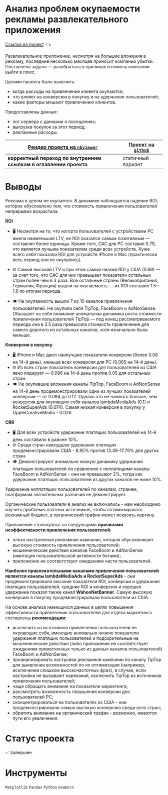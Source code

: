 # Анализ проблем окупаемости рекламы развлекательного приложения

[Ссылка на проект](https://nbviewer.org/github/anapon-DA/projects/blob/main/Identifying%20Marketing%20ROI%20Problems/identifying-marketing-ROI-problems.ipynb) :point_left:

Развлекательное приложение, несмотря на большие вложения в рекламу, последние несколько месяцев приносит компании убытки. Поставлена задача — разобраться в причинах и помочь компании выйти в плюс.

Целями проекта было выяснить:
- когда расходы на привлечение клиента окупаются;
- что влияет на конверсию в покупку и на удержание пользователей;
- какие факторы мешают привлечению клиентов.

Предоставлены данные:
- лог сервера с данными о посещениях;
- выгрузка покупок за этот период;
- рекламные расходы.

| [Рендер проекта на `nbviewer`](https://nbviewer.org/github/anapon-DA/projects/blob/main/Identifying%20Marketing%20ROI%20Problems/identifying-marketing-ROI-problems.ipynb) | [Проект на `github`](https://github.com/anapon-DA/projects/blob/main/Identifying%20Marketing%20ROI%20Problems/identifying-marketing-ROI-problems.ipynb) |
| --- | --- |
| **корректный переход по внутренним ссылкам в оглавлении проекта** | статичный вариант |

# Выводы

Реклама в целом не окупается. В динамике наблюдается падение ROI, которое обусловлено тем, что стоимость привлечения пользователей непрерывно возрастала.

**ROI**
- :desktop_computer: Несмотря на то, что когорта пользователей с устройствами PC имела наименьший LTV, ее ROI оказался самым позитивным — составлял более единицы. Кроме того, CAC для PC составил 0.79, что является лучшим показателем среди всех устройств. Хуже всего себя показали ROI для устройств iPhone и Mac (практически весь период они не окупались).

- :globe_with_meridians: Самый высокий LTV и при этом самый низкий ROI у США (0.69) — за счет того, что CAC для них превышает показатели остальных стран более чем в 3 раза. Все остальные страны (Великобритания, Германия, Франция) вышли на окупаемость — их ROI составил 1.5-1.6 по итогам периода.

- :eye: На окупаемость вышли 7 из 10 каналов привлечения пользователей. Не окупили себя TipTop, FaceBoom и AdNonSense. Обращает на себя внимание аномальная динамика роста стоимости привлечения пользователей TipTop — под конец рассматриваемого периода она в 3.5 раза превысила стоимость привлечения для самого дорогого из остальных каналов, хотя изначально была меньше.

**Конверсия в покупку**

- :desktop_computer: iPhone и Mac дают наилучшие показатели конверсии (более 0.08 на 14-й день), меньше всех конверсия для PC (0.065 на 14-й день).
- :globe_with_meridians: Из всех стран показатель конверсии для пользователей из США явно лидирует — 0.096 на 14-й день против 0.05 для остальных стран. 
- :eye: Не окупившие вложения каналы TipTop, FaceBoom и AdNonSense на 14-й день продемонстрировали одни из лучших показателей конверсии — от 0.094 до 0.12. Однако это не намного больше, чем конверсия для окупивших себя каналов lambdaMediaAds (0.1) и RocketSuperAds (0.074). Самая низкая конверсия в покупку у OppleCreativeMedia - 0.026.

**CRR**
- :desktop_computer: Для всех устройств удержание платящих пользователей на 14-й день составило в районе 10%. 
- :globe_with_meridians: Среди стран наихудшее удержание платящих продемонстрировали США - 8.95% против 13.49-17.79% для других стран. 
- :eye: Демонстрируют аномально низкую динамику удержания платящих пользователей по сравнению с неплатящими каналы FaceBoom и AdNonSense - они не превышают 2%, тогда как удержание платящих пользователей из других каналов не ниже 10%.

Удержание *неплатящих* пользователей по каналам, странам, платформам значительных различий не демонстрирует.

Органические пользователи в анализ не включались - нам необходимо изучить проблемы платных источников, чтобы оптимизировать рекламный бюджет, а органический трафик может исказить картину.

Приложение столкнулось со следующими **причинами неэффективности привлечения пользователей**:

- плохо настроенная рекламная кампания, которая обуславливает высокую стоимость привлечения пользователей;
- мошеннические действия каналов FaceBoom и AdNonSense (имитация пользовательской активности ботами);
- приложение не соответствует ожиданиям части пользователей.

**Наиболее привлекательными каналами привлечения пользователей являются каналы lambdaMediaAds и RocketSuperAds** - они продемонстрировали высокие показатели ROI, конверсии и удержания платящих пользователей, средние ROI и конверсию и хорошее удержание показал также канал **WahooNetBanner**. Самую высокую конверсию в покупку продемонстрировали пользователи из США.

На основе анализа имеющихся данных в целях повышения эффективности привлечения пользователей для отдела маркетинга составлены **рекомендации**:

- исключить из источников привлечения пользователей не окупающие себя, имеющие аномально низкие показатели удержания платящих пользователей и подозрительные на мошеннические действия (либо приложение не соответствует ожиданиям привлеченных только из данных каналов пользователей) FaceBoom и AdNonSense;
- проанализировать настройки рекламной кампании по каналу TipTop для выявления возможностей по их оптимизации (например, исключения слишком высокочастотных фраз), в случае, если настройки не вызывают нареканий, исключить TipTop из источников привлечения пользователей;
- чаще обращать внимание на показатели маркетинга;
- рассмотреть возможность повышения конверсии для пользователей PC;
- сконцентрироваться на пользователях из США - они продемонстрировали самую высокую конверсию среди всех стран;
- обратить внимание на органический трафик - возможно, имеются пути его увеличения.

# Статус проекта

:white_check_mark: Завершен

# Инструменты

`Matplotlib`
`Pandas`
`Python`
`Seaborn`
